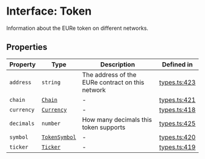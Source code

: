 # Interface: Token

Information about the EURe token on different networks.

## Properties

| Property | Type | Description | Defined in |
| ------ | ------ | ------ | ------ |
| `address` | `string` | The address of the EURe contract on this network | [types.ts:423](https://github.com/monerium/js-monorepo/blob/main/packages/sdk/src/types.ts#L423) |
| `chain` | [`Chain`](/docs/packages/sdk/type-aliases/Chain.md) | - | [types.ts:421](https://github.com/monerium/js-monorepo/blob/main/packages/sdk/src/types.ts#L421) |
| `currency` | [`Currency`](/docs/packages/sdk/enumerations/Currency.md) | - | [types.ts:418](https://github.com/monerium/js-monorepo/blob/main/packages/sdk/src/types.ts#L418) |
| `decimals` | `number` | How many decimals this token supports | [types.ts:425](https://github.com/monerium/js-monorepo/blob/main/packages/sdk/src/types.ts#L425) |
| `symbol` | [`TokenSymbol`](/docs/packages/sdk/type-aliases/TokenSymbol.md) | - | [types.ts:420](https://github.com/monerium/js-monorepo/blob/main/packages/sdk/src/types.ts#L420) |
| `ticker` | [`Ticker`](/docs/packages/sdk/type-aliases/Ticker.md) | - | [types.ts:419](https://github.com/monerium/js-monorepo/blob/main/packages/sdk/src/types.ts#L419) |
